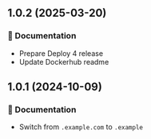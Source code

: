 ## 1.0.2 (2025-03-20)


### 📖 Documentation

- Prepare Deploy 4 release
- Update Dockerhub readme

## 1.0.1 (2024-10-09)

### 📖 Documentation

- Switch from `.example.com` to `.example`
